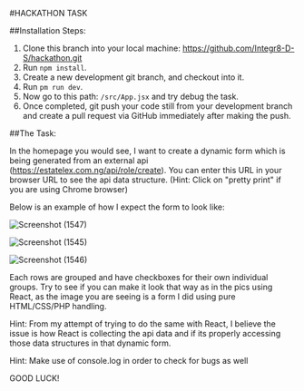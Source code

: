 #HACKATHON TASK

##Installation Steps:
1. Clone this branch into your local machine: https://github.com/Integr8-D-S/hackathon.git
2. ⁠Run `npm install`.
3. ⁠Create a new development git branch, and checkout into it.
4. ⁠Run `pm run dev`.
5. Now go to this path: `/src/App.jsx` and try debug the task.
6. Once completed, git push your code still from your development branch and create a pull request via GitHub immediately after making the push.

##The Task:

In the homepage you would see, I want to create a dynamic form which is being generated from an external api (https://estatelex.com.ng/api/role/create). You can enter this URL in your browser URL to see the api data structure. (Hint: Click on "pretty print" if you are using Chrome browser)

Below is an example of how I expect the form to look like:

![Screenshot (1547)](https://github.com/Integr8-D-S/hackathon/assets/42210784/6cbdc978-e188-422b-81e4-426e387dc578)

![Screenshot (1545)](https://github.com/Integr8-D-S/hackathon/assets/42210784/c8cbcfb4-af7c-4c09-b209-185c13674e95)

![Screenshot (1546)](https://github.com/Integr8-D-S/hackathon/assets/42210784/581e25fc-a17e-426c-a17b-44347a542b08)

Each rows are grouped and have checkboxes for their own individual groups. Try to see if you can make it look that way as in the pics using React, as the image you are seeing is a form I did using pure HTML/CSS/PHP handling.

Hint: From my attempt of trying to do the same with React, I believe the issue is how React is collecting the api data and if its properly accessing those data structures in that dynamic form. 

Hint: Make use of console.log in order to check for bugs as well

GOOD LUCK! 
